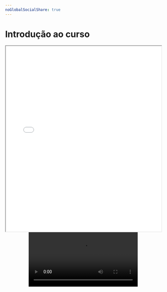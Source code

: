 ```yaml
---
noGlobalSocialShare: true
---
```


# Introdução ao curso

<iframe src="/Algebra-linear-II/pdf/tutoria.pdf" width="100%" height="600"></iframe>

<video style="display:block; margin: 0 auto;" width="70%" controls>
<source src="/Algebra-linear-II/video/OpeningManim.mp4" type="video/mp4">
</video>
